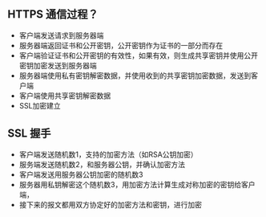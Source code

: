##  HTTPS 通信过程？

-    客户端发送请求到服务器端    
-    服务器端返回证书和公开密钥，公开密钥作为证书的一部分而存在    
-    客户端验证证书和公开密钥的有效性，如果有效，则生成共享密钥并使用公开密钥加密发送到服务器端    
-    服务器端使用私有密钥解密数据，并使用收到的共享密钥加密数据，发送到客户端    
-    客户端使用共享密钥解密数据    
-    SSL加密建立



## SSL 握手 

-    客户端发送随机数1，支持的加密方法（如RSA公钥加密）    
-    服务端发送随机数2，和服务器公钥，并确认加密方法    
-    客户端发送用服务器公钥加密的随机数3    
-    服务器用私钥解密这个随机数3，用加密方法计算生成对称加密的密钥给客户端，    
-    接下来的报文都用双方协定好的加密方法和密钥，进行加密